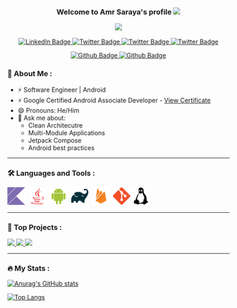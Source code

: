 <h3 align="center">
  Welcome to Amr Saraya's profile
  <img src="https://media.giphy.com/media/hvRJCLFzcasrR4ia7z/giphy.gif" width="28"/>
</h3>


<p id="header" align="center">
  <img src="https://media.giphy.com/media/p4NLw3I4U0idi/giphy.gif" width="200"/>
</p>

<p id="badges" align="center">
  <a href="https://linkedin.com/in/amrmsaraya">
    <img src="https://img.shields.io/badge/LinkedIn-black?style=for-the-badge&logo=linkedin&logoColor=blue" alt="LinkedIn Badge"/>
  </a>
  <a href="https://twitter.com/amrmsaraya">
    <img src="https://img.shields.io/badge/Twitter-black?style=for-the-badge&logo=twitter&logoColor=blue" alt="Twitter Badge"/>
  </a>
  
  <a href="https://github.com/amrmsaraya">
    <img src="https://img.shields.io/badge/Github-black?style=for-the-badge&logo=github&logoColor=white" alt="Twitter Badge"/>
  </a>
  
  <a href="mailto:amrmsaraya@gmail.com">
    <img src="https://img.shields.io/badge/Gmail-black?style=for-the-badge&logo=gmail&logoColor=red" alt="Twitter Badge"/>
  </a>
</p>

<p id="badges" align="center">
  <a href="https://github.com/amrmsaraya">
    <img src="https://img.shields.io/github/stars/amrmsaraya?style=social" alt="Github Badge"/>
  </a>
  <a href="https://github.com/amrmsaraya">
    <img src="https://img.shields.io/github/followers/amrmsaraya?style=social" alt="Github Badge"/>
  </a>
</p>

### 🤵 About Me :
- ⚡ Software Engineer | Android
- ⚡ Google Certified Android Associate Developer - [View Certificate](https://www.credential.net/6d728712-d856-4522-b7f6-e65241ad3ea7)
- 😄 Pronouns: He/Him
- 💬 Ask me about:
  - Clean Architecutre
  - Multi-Module Applications
  - Jetpack Compose
  - Android best practices

---

### 🛠️ Languages and Tools :

<div>
  <img src="https://github.com/devicons/devicon/blob/master/icons/kotlin/kotlin-plain.svg" title="Kotlin" alt="Kotlin" width="40" height="40"/>&nbsp;
  <img src="https://github.com/devicons/devicon/blob/master/icons/java/java-plain.svg" title="Java" alt="Java" width="40" height="40"/>&nbsp;
  <img src="https://github.com/devicons/devicon/blob/master/icons/android/android-plain.svg" title="Android" alt="Android" width="40" height="40"/>&nbsp;
  <img src="https://github.com/devicons/devicon/blob/master/icons/gradle/gradle-plain.svg" title="Gradle" alt="Gradle" width="40" height="40"/>&nbsp;
  <img src="https://github.com/devicons/devicon/blob/master/icons/firebase/firebase-plain.svg" title="Firebase" alt="Firebase" width="40" height="40"/>&nbsp;
  <img src="https://github.com/devicons/devicon/blob/master/icons/git/git-plain.svg" title="Git" **alt="Git" width="40" height="40"/>
  <img src="https://github.com/devicons/devicon/blob/master/icons/linux/linux-plain.svg" title="Linux" **alt="Linux" width="40" height="40"/>
</div>

---

### 🔨 Top Projects :

<div>
  <a href="https://github.com/amrmsaraya/clock">
    <img src="https://github-readme-stats.vercel.app/api/pin/?username=amrmsaraya&repo=clock&theme=dracula&hide_border=true&border_radius=10"/>
  </a>
  <a href="https://github.com/amrmsaraya/weather">
    <img src="https://github-readme-stats.vercel.app/api/pin/?username=amrmsaraya&repo=weather&theme=dracula&hide_border=true&border_radius=10" />
  </a>
  <a href="https://github.com/amrmsaraya/timer">
    <img src="https://github-readme-stats.vercel.app/api/pin/?username=amrmsaraya&repo=timer&theme=dracula&hide_border=true&border_radius=10" />
  </a>
</div>

---

### 🔥 My Stats :
[![Anurag's GitHub stats](https://github-readme-stats.vercel.app/api?username=amrmsaraya&show_icons=true&theme=dracula&hide_border=true&include_all_commits=true&border_radius=10)](https://github.com/amrmsaraya)

[![Top Langs](https://github-readme-stats.vercel.app/api/top-langs/?username=amrmsaraya&layout=compact&theme=dracula&hide_border=true&border_radius=10)](https://github.com/amrmsaraya)
